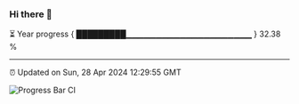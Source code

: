 ### Hi there 👋

⏳ Year progress { █████████▁▁▁▁▁▁▁▁▁▁▁▁▁▁▁▁▁▁▁▁▁ } 32.38 %

---

⏰ Updated on Sun, 28 Apr 2024 12:29:55 GMT

![Progress Bar CI](https://github.com/liununu/liununu/workflows/Progress%20Bar%20CI/badge.svg)
